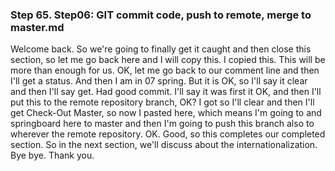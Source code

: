 ### Step 65. Step06: GIT commit code, push to remote, merge to master.md
Welcome back. So we're going to finally get it caught and then close this section, so let me go back here and I will copy this. I copied this. This will be more than enough for us. OK, let me go back to our comment line and then I'll get a status. And then I am in 07 spring. But it is OK, so I'll say it clear and then I'll say get. Had good commit. I'll say it was first it OK, and then I'll put this to the remote repository branch, OK? I got so I'll clear and then I'll get Check-Out Master, so now I pasted here, which means I'm going to and springboard here to master and then I'm going to push this branch also to wherever the remote repository. OK. Good, so this completes our completed section. So in the next section, we'll discuss about the internationalization. Bye bye. Thank you. 